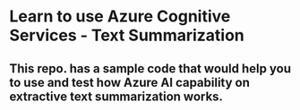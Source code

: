 # Learn to use Azure Cognitive Services - Text Summarization
## This repo. has a sample code that would help you to use and test how Azure AI capability on extractive text summarization works.
